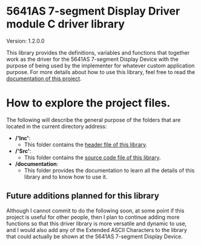 # 5641AS 7-segment Display Driver module C driver library

Version: 1.2.0.0

This library provides the definitions, variables and functions that together work as the driver for the 5641AS 7-segment
Display Device with the purpose of being used by the implementer for whatever custom application purpose. For more
details about how to use this library, feel free to read the
<a href=https://github.com/Mortrack/5641AS_seven_segment_display_driver/tree/main/documentation>documentation of this project</a>.

# How to explore the project files.
The following will describe the general purpose of the folders that are located in the current directory address:

- **/'Inc'**:
    - This folder contains the <a href=https://github.com/Mortrack/5641AS_seven_segment_display_driver/blob/main/Inc/5641as_display_driver.h>header file of this library</a>.
- **/'Src'**:
    - This folder contains the <a href=https://github.com/Mortrack/5641AS_seven_segment_display_driver/blob/main/Src/5641as_display_driver.c>source code file of this library</a>.
- **/documentation**:
    - This folder provides the documentation to learn all the details of this library and to know how to use it. 

## Future additions planned for this library

Although I cannot commit to do the following soon, at some point if this project is useful for other people, then I plan
to continue adding more functions so that this driver library is more versatile and dynamic to use, and I would also add
any of the Extended ASCII Characters to the library that could actually be shown at the 5641AS 7-segment Display Device.
